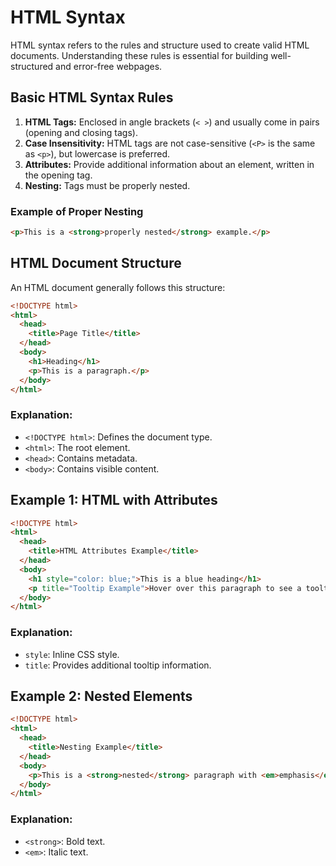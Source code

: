 # HTML Syntax

HTML syntax refers to the rules and structure used to create valid HTML documents. Understanding these rules is essential for building well-structured and error-free webpages.

## Basic HTML Syntax Rules

1. **HTML Tags:** Enclosed in angle brackets (`< >`) and usually come in pairs (opening and closing tags).
2. **Case Insensitivity:** HTML tags are not case-sensitive (`<P>` is the same as `<p>`), but lowercase is preferred.
3. **Attributes:** Provide additional information about an element, written in the opening tag.
4. **Nesting:** Tags must be properly nested.

### Example of Proper Nesting

```html
<p>This is a <strong>properly nested</strong> example.</p>
```

## HTML Document Structure

An HTML document generally follows this structure:

```html
<!DOCTYPE html>
<html>
  <head>
    <title>Page Title</title>
  </head>
  <body>
    <h1>Heading</h1>
    <p>This is a paragraph.</p>
  </body>
</html>
```

### Explanation:

- `<!DOCTYPE html>`: Defines the document type.
- `<html>`: The root element.
- `<head>`: Contains metadata.
- `<body>`: Contains visible content.

## Example 1: HTML with Attributes

```html
<!DOCTYPE html>
<html>
  <head>
    <title>HTML Attributes Example</title>
  </head>
  <body>
    <h1 style="color: blue;">This is a blue heading</h1>
    <p title="Tooltip Example">Hover over this paragraph to see a tooltip.</p>
  </body>
</html>
```

### Explanation:

- `style`: Inline CSS style.
- `title`: Provides additional tooltip information.

## Example 2: Nested Elements

```html
<!DOCTYPE html>
<html>
  <head>
    <title>Nesting Example</title>
  </head>
  <body>
    <p>This is a <strong>nested</strong> paragraph with <em>emphasis</em>.</p>
  </body>
</html>
```

### Explanation:

- `<strong>`: Bold text.
- `<em>`: Italic text.
